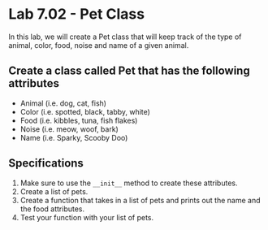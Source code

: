 # Lab 7.02 - Pet Class

In this lab, we will create a Pet class that will keep track of the type of animal, color, food, noise and name of a given animal.

## Create a class called Pet that has the following attributes

* Animal (i.e. dog, cat, fish)
* Color (i.e. spotted, black, tabby, white)
* Food (i.e. kibbles, tuna, fish flakes)
* Noise (i.e. meow, woof, bark)
* Name (i.e. Sparky, Scooby Doo)

## Specifications

1. Make sure to use the `__init__` method to create these attributes.
2. Create a list of pets.
3. Create a function that takes in a list of pets and prints out the name and the food attributes.
4. Test your function with your list of pets.

